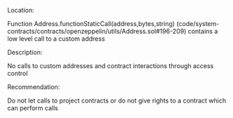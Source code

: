 Location:

Function Address.functionStaticCall(address,bytes,string) (code/system-contracts/contracts/openzeppelin/utils/Address.sol#196-209) contains a low level call to a custom address

Description:

No calls to custom addresses and contract interactions through access control

Recommendation:

Do not let calls to project contracts or do not give rights to a contract which can perform calls
